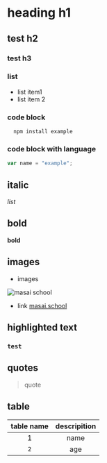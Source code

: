 # heading h1

## test h2

### test h3

### list

- list item1
- list item 2

### code block

```
  npm install example
```

### code block with language

```js
var name = "example";
```

## italic

_list_

## bold

**bold**

## images

- images

![masai school](https://i2.wp.com/hrnxt.com/wp-content/uploads/2021/06/masai-school2.jpg?fit=1200%2C456&ssl=1)

- link
  [masai.school](www.masai.school.com)

## highlighted text

### `test`

## quotes

> quote

## table

| table name | descripition |
| :--------: | :-----------: |
|     1      | name         |
|    `2`     | age          |
